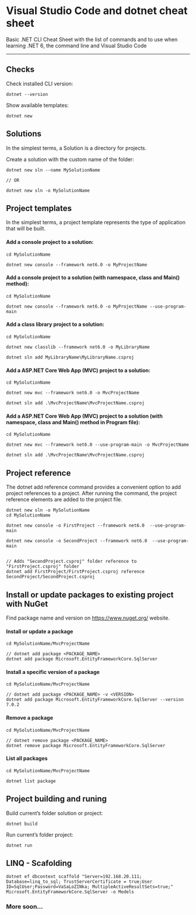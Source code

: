 # Visual Studio Code and dotnet cheat sheet

Basic .NET CLI Cheat Sheet with the list of commands and to use when learning .NET 6, the command line and Visual Studio Code

---

## Checks

Check installed CLI version:

```dotnet
dotnet --version
```

Show available templates:

```dotnet
dotnet new
```


## Solutions

In the simplest terms, a Solution is a directory for projects.

Create a solution with the custom name of the folder:

```dotnet
dotnet new sln --name MySolutionName

// OR

dotnet new sln -o MySolutionName
```


## Project templates

In the simplest terms, a project template represents the type of application that will be built.

#### Add a console project to a solution:

```dotnet
cd MySolutionName

dotnet new console --framework net6.0 -o MyProjectName
```

#### Add a console project to a solution (with namespace, class and Main() method):

```dotnet
cd MySolutionName

dotnet new console --framework net6.0 -o MyProjectName --use-program-main
```

#### Add a class library project to a solution:

```dotnet
cd MySolutionName

dotnet new classlib --framework net6.0 -o MyLibraryName

dotnet sln add MyLibraryName\MyLibraryName.csproj
```

#### Add a ASP.NET Core Web App (MVC) project to a solution:

```dotnet
cd MySolutionName

dotnet new mvc --framework net6.0 -o MvcProjectName

dotnet sln add .\MvcProjectName\MvcProjectName.csproj
```

#### Add a ASP.NET Core Web App (MVC) project to a solution (with namespace, class and Main() method in Program file):

```dotnet
cd MySolutionName

dotnet new mvc --framework net6.0 --use-program-main -o MvcProjectName

dotnet sln add .\MvcProjectName\MvcProjectName.csproj
```


## Project reference

The dotnet add reference command provides a convenient option to add project references to a project. After running the command, the project reference elements are added to the project file.

```dotnet
dotnet new sln -o MySolutionName
cd MySolutionName

dotnet new console -o FirstProject --framework net6.0  --use-program-main

dotnet new console -o SecondProject --framework net6.0  --use-program-main


// Adds "SecondProject.csproj" folder reference to "FirstProject.csproj" folder
dotnet add FirstProject/FirstProject.csproj reference SecondProject/SecondProject.csproj
```


##  Install or update packages to existing project with NuGet

Find package name and version on https://www.nuget.org/ website.


#### Install or update a package



```dotnet
cd MySolutionName/MvcProjectName

// dotnet add package <PACKAGE_NAME>
dotnet add package Microsoft.EntityFrameworkCore.SqlServer
```

#### Install a specific version of a package

```dotnet
cd MySolutionName/MvcProjectName

// dotnet add package <PACKAGE_NAME> -v <VERSION>
dotnet add package Microsoft.EntityFrameworkCore.SqlServer --version 7.0.2

```

#### Remove a package

```dotnet
cd MySolutionName/MvcProjectName

// dotnet remove package <PACKAGE_NAME>
dotnet remove package Microsoft.EntityFrameworkCore.SqlServer

```

#### List all packages

```dotnet
cd MySolutionName/MvcProjectName

dotnet list package
```


## Project building and runing

Build current’s folder solution or project:

```dotnet
dotnet build
```

Run current’s folder project:

```dotnet
dotnet run
```


## LINQ - Scafolding 

```dotnet
dotnet ef dbcontext scaffold "Server=192.168.20.111; Database=linq_to_sql; TrustServerCertificate = true;User ID=SqlUser;Password=VaSaLoZINka; MultipleActiveResultSets=true;" Microsoft.EntityFrameworkCore.SqlServer -o Models  
```





### More soon...
